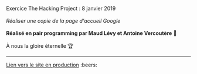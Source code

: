 Exercice The Hacking Project : 8 janvier 2019<br/>
<br/>
<i>Réaliser une copie de la page d'accueil Google</i><br/>
<br/>
<b>Réalisé en pair programming par Maud Lévy et Antoine Vercoutère</b> :rocket: <br/>
<br/>
À nous la gloire éternelle :trophy:<br/>
<hr/>
<a href="https://mlla0.github.io/google_home_page/">Lien vers le site en production</a> :beers: 
